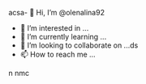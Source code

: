 acsa- 👋 Hi, I’m @olenalina92
- 👀 I’m interested in ...
- 🌱 I’m currently learning ...
- 💞️ I’m looking to collaborate on ...ds
- 📫 How to reach me ...

<!---
dasdasdasdYou can click the Prevhhliew link to tazxzke a look at your changes.
--->
n nmc
